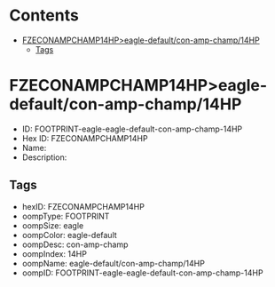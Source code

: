 



Contents
========

* [FZECONAMPCHAMP14HP>eagle-default/con-amp-champ/14HP](#fzeconampchamp14hpeagle-defaultcon-amp-champ14hp)
	* [Tags](#tags)

# FZECONAMPCHAMP14HP>eagle-default/con-amp-champ/14HP

- ID: FOOTPRINT-eagle-eagle-default-con-amp-champ-14HP
- Hex ID: FZECONAMPCHAMP14HP
- Name: 
- Description: 

## Tags

- hexID: FZECONAMPCHAMP14HP
- oompType: FOOTPRINT
- oompSize: eagle
- oompColor: eagle-default
- oompDesc: con-amp-champ
- oompIndex: 14HP
- oompName: eagle-default/con-amp-champ/14HP
- oompID: FOOTPRINT-eagle-eagle-default-con-amp-champ-14HP
